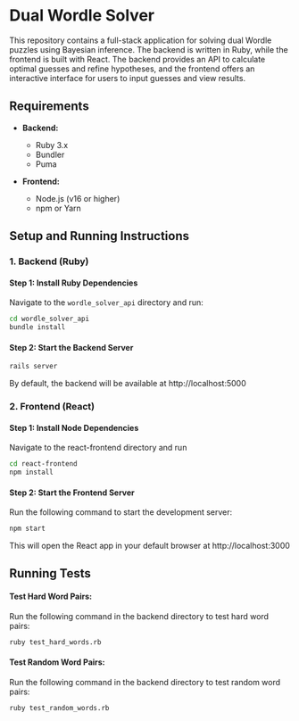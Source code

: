# Dual Wordle Solver

This repository contains a full-stack application for solving dual Wordle puzzles using Bayesian inference. The backend is written in Ruby, while the frontend is built with React. The backend provides an API to calculate optimal guesses and refine hypotheses, and the frontend offers an interactive interface for users to input guesses and view results.


## Requirements

- **Backend:**
  - Ruby 3.x
  - Bundler
  - Puma

- **Frontend:**
  - Node.js (v16 or higher)
  - npm or Yarn

## Setup and Running Instructions

### 1. Backend (Ruby)

#### Step 1: Install Ruby Dependencies
Navigate to the `wordle_solver_api` directory and run:

```bash
cd wordle_solver_api
bundle install
```

#### Step 2: Start the Backend Server
```bash
rails server
```
By default, the backend will be available at http://localhost:5000


### 2. Frontend (React)
####  Step 1: Install Node Dependencies
Navigate to the react-frontend directory and run
```bash
cd react-frontend
npm install
```
#### Step 2: Start the Frontend Server
Run the following command to start the development server:
```bash
npm start
```
This will open the React app in your default browser at http://localhost:3000

## Running Tests
#### Test Hard Word Pairs:
Run the following command in the backend directory to test hard word pairs:
```bash
ruby test_hard_words.rb
```

#### Test Random Word Pairs:
Run the following command in the backend directory to test random word pairs:
```bash
ruby test_random_words.rb
```


